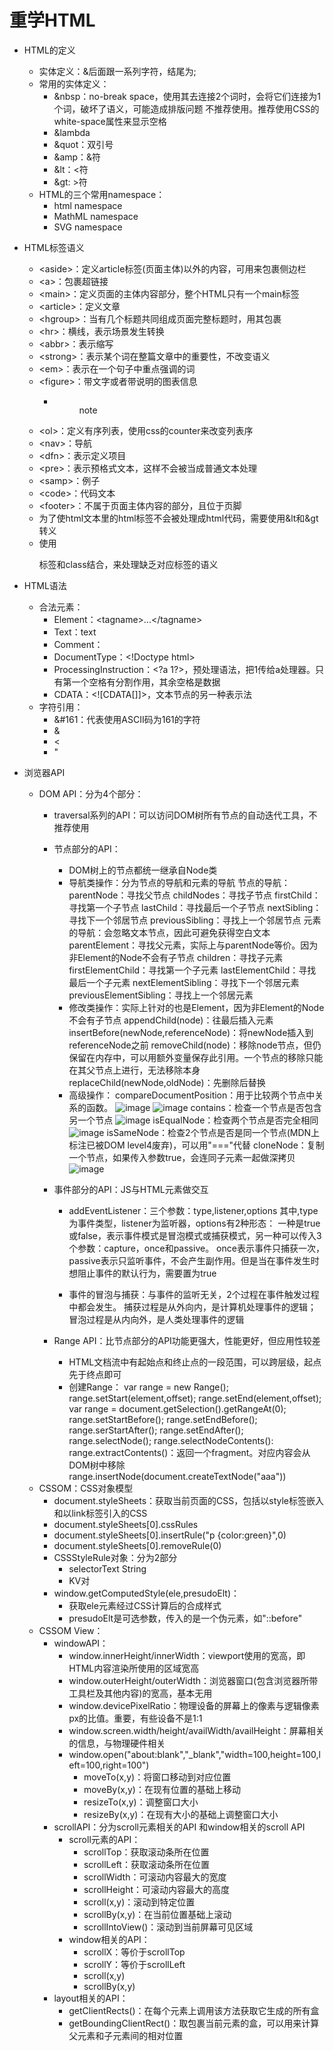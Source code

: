 # 重学HTML

- HTML的定义
    + 实体定义：&后面跟一系列字符，结尾为;
    + 常用的实体定义：
        * &nbsp：no-break space，使用其去连接2个词时，会将它们连接为1个词，破坏了语义，可能造成排版问题
                 不推荐使用。推荐使用CSS的white-space属性来显示空格
        * &lambda
        * &quot：双引号
        * &amp：&符
        * &lt：<符
        * &gt: >符
    + HTML的三个常用namespace：
        * html namespace
        * MathML namespace
        * SVG namespace

- HTML标签语义
    + &lt;aside&gt;：定义article标签(页面主体)以外的内容，可用来包裹侧边栏
    + &lt;a&gt;：包裹超链接
    + &lt;main&gt;：定义页面的主体内容部分，整个HTML只有一个main标签
    + &lt;article&gt;：定义文章
    + &lt;hgroup&gt;：当有几个标题共同组成页面完整标题时，用其包裹
    + &lt;hr&gt;：横线，表示场景发生转换
    + &lt;abbr&gt;：表示缩写
    + &lt;strong&gt;：表示某个词在整篇文章中的重要性，不改变语义
    + &lt;em&gt;：表示在一个句子中重点强调的词
    + &lt;figure&gt;：带文字或者带说明的图表信息
        * <figure>
            <img></img>
            <figcaption>note</figcaption>
          </figure>
    + &lt;ol&gt;：定义有序列表，使用css的counter来改变列表序
    + &lt;nav&gt;：导航
    + &lt;dfn&gt;：表示定义项目
    + &lt;pre&gt;：表示预格式文本，这样不会被当成普通文本处理
    + &lt;samp&gt;：例子
    + &lt;code&gt;：代码文本
    + &lt;footer&gt;：不属于页面主体内容的部分，且位于页脚
    + 为了使html文本里的html标签不会被处理成html代码，需要使用&lt和&gt转义
    + 使用<p>标签和class结合，来处理缺乏对应标签的语义

- HTML语法
    + 合法元素：
        * Element：&lt;tagname&gt;...&lt;/tagname&gt;
        * Text：text
        * Comment：<!-- comments -->
        * DocumentType：&lt;!Doctype html&gt;
        * ProcessingInstruction：&lt;?a 1?&gt;，预处理语法，把1传给a处理器。只有第一个空格有分割作用，其余空格是数据
        * CDATA：&lt;![CDATA[]]&gt;，文本节点的另一种表示法
    + 字符引用：
        * &#161：代表使用ASCII码为161的字符
        * &amp;
        * &lt;
        * &quot;

- 浏览器API
    + DOM API：分为4个部分：
        * traversal系列的API：可以访问DOM树所有节点的自动迭代工具，不推荐使用
        * 节点部分的API：
            * DOM树上的节点都统一继承自Node类
            * 导航类操作：分为节点的导航和元素的导航
                节点的导航：
                    parentNode：寻找父节点
                    childNodes：寻找子节点
                    firstChild：寻找第一个子节点
                    lastChild：寻找最后一个子节点
                    nextSibling：寻找下一个邻居节点
                    previousSibling：寻找上一个邻居节点
                元素的导航：会忽略文本节点，因此可避免获得空白文本
                    parentElement：寻找父元素，实际上与parentNode等价。因为非Element的Node不会有子节点
                    children：寻找子元素
                    firstElementChild：寻找第一个子元素
                    lastElementChild：寻找最后一个子元素
                    nextElementSibling：寻找下一个邻居元素
                    previousElementSibling：寻找上一个邻居元素
            * 修改类操作：实际上针对的也是Element，因为非Element的Node不会有子节点
                appendChild(node)：往最后插入元素
                insertBefore(newNode,referenceNode)：将newNode插入到referenceNode之前
                removeChild(node)：移除node节点，但仍保留在内存中，可以用额外变量保存此引用。一个节点的移除只能在其父节点上进行，无法移除本身
                replaceChild(newNode,oldNode)：先删除后替换
            * 高级操作：
                compareDocumentPosition：用于比较两个节点中关系的函数。
                ![image](https://github.com/kfzx-yuri/Frontend-02-Template/blob/master/week08/compareDocumentPosition-1.png)
                ![image](https://github.com/kfzx-yuri/Frontend-02-Template/blob/master/week08/compareDocumentPosition-2.png)
                contains：检查一个节点是否包含另一个节点
                ![image](https://github.com/kfzx-yuri/Frontend-02-Template/blob/master/week08/contains.png)
                isEqualNode：检查两个节点是否完全相同
                ![image](https://github.com/kfzx-yuri/Frontend-02-Template/blob/master/week08/isEqualNode.png)
                isSameNode：检查2个节点是否是同一个节点(MDN上标注已被DOM level4废弃)，可以用"==="代替
                cloneNode：复制一个节点，如果传入参数true，会连同子元素一起做深拷贝
                ![image](https://github.com/kfzx-yuri/Frontend-02-Template/blob/master/week08/cloneNode.png)

        * 事件部分的API：JS与HTML元素做交互
           * addEventListener：三个参数：type,listener,options
            其中,type为事件类型，listener为监听器，options有2种形态：
            一种是true或false，表示事件模式是冒泡模式或捕获模式，另一种可以传入3个参数：capture，once和passive。
                once表示事件只捕获一次，
                passive表示只监听事件，不会产生副作用。但是当在事件发生时想阻止事件的默认行为，需要置为true

            * 事件的冒泡与捕获：与事件的监听无关，2个过程在事件触发过程中都会发生。
                             捕获过程是从外向内，是计算机处理事件的逻辑；
                             冒泡过程是从内向外，是人类处理事件的逻辑
            
        * Range API：比节点部分的API功能更强大，性能更好，但应用性较差
            * HTML文档流中有起始点和终止点的一段范围，可以跨层级，起点先于终点即可
            * 创建Range：
                var range = new Range();
                range.setStart(element,offset);
                range.setEnd(element,offset);
                var range = document.getSelection().getRangeAt(0);
                range.setStartBefore();
                range.setEndBefore();
                range.serStartAfter();
                range.setEndAfter();
                range.selectNode();
                range.selectNodeContents():
                range.extractContents()：返回一个fragment。对应内容会从DOM树中移除
                range.insertNode(document.createTextNode("aaa"))
    + CSSOM：CSS对象模型
        * document.styleSheets：获取当前页面的CSS，包括以style标签嵌入和以link标签引入的CSS
        * document.styleSheets[0].cssRules
        * document.styleSheets[0].insertRule("p {color:green}",0)
        * document.styleSheets[0].removeRule(0)
        * CSSStyleRule对象：分为2部分
            * selectorText String
            * KV对
        * window.getComputedStyle(ele,presudoElt)：
            * 获取ele元素经过CSS计算后的合成样式
            * presudoElt是可选参数，传入的是一个伪元素，如"::before"
    * CSSOM View：
        * windowAPI：
            * window.innerHeight/innerWidth：viewport使用的宽高，即HTML内容渲染所使用的区域宽高
            * window.outerHeight/outerWidth：浏览器窗口(包含浏览器所带工具栏及其他内容)的宽高，基本无用
            * window.devicePixelRatio：物理设备的屏幕上的像素与逻辑像素px的比值。重要，有些设备不是1:1
            * window.screen.width/height/availWidth/availHeight：屏幕相关的信息，与物理硬件相关
            * window.open("about:blank","_blank","width=100,height=100,left=100,right=100")
                * moveTo(x,y)：将窗口移动到对应位置
                * moveBy(x,y)：在现有位置的基础上移动
                * resizeTo(x,y)：调整窗口大小
                * resizeBy(x,y)：在现有大小的基础上调整窗口大小
        * scrollAPI：分为scroll元素相关的API 和window相关的scroll API
            * scroll元素的API：
                * scrollTop：获取滚动条所在位置
                * scrollLeft：获取滚动条所在位置
                * scrollWidth：可滚动内容最大的宽度
                * scrollHeight：可滚动内容最大的高度
                * scroll(x,y)：滚动到特定位置
                * scrollBy(x,y)：在当前位置基础上滚动
                * scrollIntoView()：滚动到当前屏幕可见区域
            * window相关的API：
                * scrollX：等价于scrollTop
                * scrollY：等价于scrollLeft
                * scroll(x,y)
                * scrollBy(x,y)
        * layout相关的API：
            * getClientRects()：在每个元素上调用该方法获取它生成的所有盒
            * getBoundingClientRect()：取包裹当前元素的盒，可以用来计算父元素和子元素间的相对位置
        


